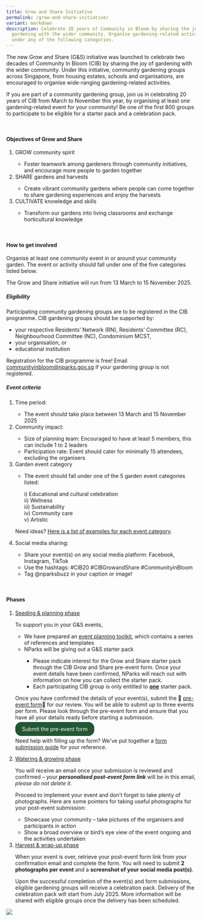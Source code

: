 ```yaml
---
title: Grow and Share Initiative
permalink: /grow-and-share-initiative/
variant: markdown
description: Celebrate 20 years of Community in Bloom by sharing the joy of
  gardening with the wider community. Organise gardening-related activities
  under any of the following categories.
---
```

<style>
		  .button-primary {
    background-color: #215732;
    border: 2px solid #215732;
    padding: 0.5rem 1rem;
  	border-radius: 1rem;
    color: white !important;
	  text-decoration: none !important;
  }
</style>

<section>
<p> The new Grow and Share (G&amp;S) initiative was launched to celebrate two decades of Community In Bloom (CIB) by sharing the joy of gardening with the wider community. 
Under this initiative, community gardening groups across Singapore, from housing estates, schools and organisations, are encouraged to organise wide-ranging gardening-related activities.</p>
	
<p>If you are part of a community gardening group, join us in celebrating 20 years of CIB from March to November this year, by organising at least one gardening-related event for your community! Be one of the first 800 groups to participate to be eligible for a starter pack and a celebration pack.</p><br>
	</section>
	
<section>
	<h4>Objectives of Grow and Share</h4>
	<ol>
		<li>GROW community spirit</li>
		<ul>
			<li>Foster teamwork among gardeners through community initiatives, and encourage more people to garden together</li></ul>
		<li>SHARE gardens and harvests</li>
		<ul><li>Create vibrant community gardens where people can come together to share gardening experiences and enjoy the harvests</li></ul>
		<li>CULTIVATE knowledge and skills</li>
		<ul><li>Transform our gardens into living classrooms and exchange horticultural knowledge</li></ul>
		</ol><br></section>

	
<section>
		<h4>How to get involved</h4>
		<p>Organise at least one community event in or around your community garden. The event or activity should fall under one of the five categories listed below. </p>
	<p>The Grow and Share initiative will run from 13 March to 15 November 2025.</p>

<h5>Eligibility</h5>
<p>Participating community gardening groups are to be registered in the CIB programme. CIB gardening groups should be supported by:
	</p><ul>
		<li>your respective Residents’ Network (RN), Residents’ Committee (RC), Neighbourhood Committee (NC), Condominium MCST,</li>
		<li>your organisation, or</li>
		<li>educational institution</li>
	</ul><p></p>
	
<p>Registration for the CIB programme is free! Email <a href="mailto:communityinbloom@nparks.gov.sg">communityinbloom@nparks.gov.sg</a> if your gardening group is not registered.</p>

<h5>Event criteria</h5>
<ol>
	<li>Time period:</li>
	<ul><li>The event should take place between 13 March and 15 November 2025</li></ul>
	<li>Community impact:</li>
	<ul><li>Size of planning team: Encouraged to have at least 5 members, this can include 1 to 2 leaders</li>
		<li>Participation rate: Event should cater for minimally 15 attendees, excluding the organisers</li></ul>
	<li>Garden event category</li>
	<ul><li>The event should fall under one of the 5 garden event categories listed:</li>
		<p>i) Educational and cultural celebration<br>
			ii) Wellness<br>
			iii) Sustainability<br>
			iv) Community care<br>
			v) Artistic</p>
	</ul>
	<p>Need ideas? <a download="" href="/files/CIB20%20Event%20Planning%20Toolkit/CIB20_Grow_and_Share___Event_Categories.pdf">Here is a list of examples for each event category</a>.
	</p>
	<li>Social media sharing:</li>
	<ul><li>Share your event(s) on any social media platform: Facebook, Instagram, TikTok</li>
		<li>Use the hashtags: #CIB20 #CIBGrowandShare #CommunityinBloom</li>
		<li>Tag @nparksbuzz in your caption or image!</li></ul>
	</ol><br></section>
	
<section>
	<h4>Phases</h4>
	<ol><li><u>Seeding &amp; planning phase</u></li>
		<p>To support you in your G&amp;S events,<br>
		</p><ul><li>We have prepared an <a href="/event-planning-toolkit/">event planning toolkit</a>, which contains a series of references and templates</li>
			<li>NParks will be giving out a G&amp;S starter pack</li>
			<ul><li>Please indicate interest for the Grow and Share starter pack through the CIB Grow and Share pre-event form. Once your event details have been confirmed, NParks will reach out with information on how you can collect the starter pack.</li>
				<li>Each participating CIB group is only entitled to <b><u>one</u></b> starter pack.</li>
			</ul></ul>
		<p>Once you have confirmed the details of your event(s), submit the 🌱 <a target="_blank" href="https://go.gov.sg/cibgrowandshareform">pre-event form</a>🌱 for our review. You will be able to submit up to three events per form. Please look through the pre-event form and ensure that you have all your details ready before starting a submission.</p>
		<a target="_blank" class="button-primary" href="https://go.gov.sg/cibgrowandshareform">Submit the pre-event form</a>
		<p>Need help with filling up the form? We've put together a <a download="" href="/files/CIB20%20Event%20Planning%20Toolkit/CIB_Grow_and_Share_submission_guide.pdf">form submission guide</a> for your reference.</p>
		<li><u>Watering &amp; growing phase</u></li>
		<p>You will receive an email once your submission is reviewed and confirmed – your <b><i>personalised post-event form link</i></b> will be in this email, <i>please do not delete it</i>. 

Proceed to implement your event and don’t forget to take plenty of photographs. Here are some pointers for taking useful photographs for your post-event submission:</p>
		<ul><li>Showcase your community – take pictures of the organisers and participants in action</li>
			<li>Show a broad overview or bird’s eye view of the event ongoing and the activities undertaken</li></ul>
		<li><u>Harvest &amp; wrap-up phase</u></li>
		<p>When your event is over, retrieve your post-event form link from your confirmation email and complete the form. You will need to submit <b>2 photographs per event</b> and a <b>screenshot of your social media post(s)</b>. 

Upon the successful completion of the event(s) and form submissions, eligible gardening groups will receive a celebration pack. Delivery of the celebration pack will start from July 2025. More information will be shared with eligible groups once the delivery has been scheduled. 

</p></ol>
</section>

<img src="/images/CIB20/gns_poster_w_celebration_pack">